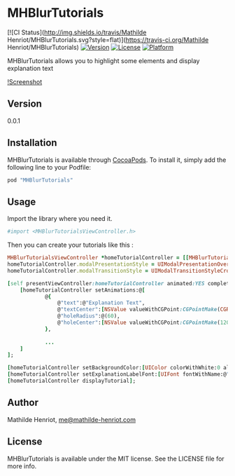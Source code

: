 # MHBlurTutorials

[![CI Status](http://img.shields.io/travis/Mathilde Henriot/MHBlurTutorials.svg?style=flat)](https://travis-ci.org/Mathilde Henriot/MHBlurTutorials)
[![Version](https://img.shields.io/cocoapods/v/MHBlurTutorials.svg?style=flat)](http://cocoapods.org/pods/MHBlurTutorials)
[![License](https://img.shields.io/cocoapods/l/MHBlurTutorials.svg?style=flat)](http://cocoapods.org/pods/MHBlurTutorials)
[![Platform](https://img.shields.io/cocoapods/p/MHBlurTutorials.svg?style=flat)](http://cocoapods.org/pods/MHBlurTutorials)

MHBlurTutorials allows you to highlight some elements and display explanation text

[!Screenshot](http://i.imgur.com/ZClWBXg.png)

## Version

0.0.1

## Installation

MHBlurTutorials is available through [CocoaPods](http://cocoapods.org). To install
it, simply add the following line to your Podfile:

```ruby
pod "MHBlurTutorials"
```

## Usage

Import the library where you need it.
```ruby
#import <MHBlurTutorialsViewController.h>
```

Then you can create your tutorials like this :
```ruby
MHBlurTutorialsViewController *homeTutorialController = [[MHBlurTutorialsViewController alloc] init];
homeTutorialController.modalPresentationStyle = UIModalPresentationOverFullScreen;
homeTutorialController.modalTransitionStyle = UIModalTransitionStyleCrossDissolve;

[self presentViewController:homeTutorialController animated:YES completion:^{
    [homeTutorialController setAnimations:@[
            @{
                @"text":@"Explanation Text",
                @"textCenter":[NSValue valueWithCGPoint:CGPointMake(CGRectGetMidX(self.view.frame), 300)],
                @"holeRadius":@(60),
                @"holeCenter":[NSValue valueWithCGPoint:CGPointMake(120, 150)]
            },
            
            ...
    ]
];

[homeTutorialController setBackgroundColor:[UIColor colorWithWhite:0 alpha:0.7]];
[homeTutorialController setExplanationLabelFont:[UIFont fontWithName:@"Source Sans Pro" size:15]];
[homeTutorialController displayTutorial];
```

## Author

Mathilde Henriot, me@mathilde-henriot.com

## License

MHBlurTutorials is available under the MIT license. See the LICENSE file for more info.
